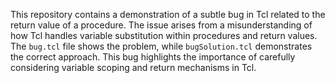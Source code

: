 This repository contains a demonstration of a subtle bug in Tcl related to the return value of a procedure.  The issue arises from a misunderstanding of how Tcl handles variable substitution within procedures and return values. The `bug.tcl` file shows the problem, while `bugSolution.tcl` demonstrates the correct approach.  This bug highlights the importance of carefully considering variable scoping and return mechanisms in Tcl.
